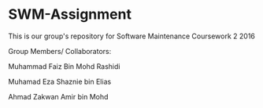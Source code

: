 # SWM-Assignment
This is our group's repository for Software Maintenance Coursework 2 2016

Group Members/ Collaborators:

Muhammad Faiz Bin Mohd Rashidi

Muhamad Eza Shaznie bin Elias

Ahmad Zakwan Amir bin Mohd

